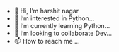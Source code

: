 - 👋 Hi, I’m harshit nagar
- 👀 I’m interested in Python...
- 🌱 I’m currently learning Python...
- 💞️ I’m looking to collaborate Dev...
- 📫 How to reach me ...

<!---
harshitnagarjaora/harshitnagarjaora is a ✨ special ✨ repository because its `README.md` (this file) appears on your GitHub profile.
You can click the Preview link to take a look at your changes.
--->
